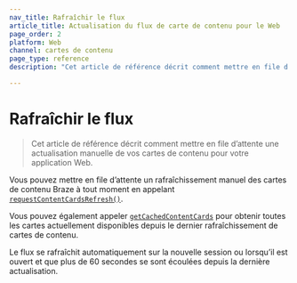 ```yaml
---
nav_title: Rafraîchir le flux
article_title: Actualisation du flux de carte de contenu pour le Web
page_order: 2
platform: Web
channel: cartes de contenu
page_type: reference
description: "Cet article de référence décrit comment mettre en file d’attente une actualisation manuelle de vos cartes de contenu pour votre application Web."

---
```


# Rafraîchir le flux

> Cet article de référence décrit comment mettre en file d’attente une actualisation manuelle de vos cartes de contenu pour votre application Web.

Vous pouvez mettre en file d’attente un rafraîchissement manuel des cartes de contenu Braze à tout moment en appelant [`requestContentCardsRefresh()`](https://js.appboycdn.com/web-sdk/latest/doc/modules/braze.html#requestcontentcardsrefresh). 

Vous pouvez également appeler [`getCachedContentCards`](https://js.appboycdn.com/web-sdk/latest/doc/modules/braze.html#getcachedcontentcards) pour obtenir toutes les cartes actuellement disponibles depuis le dernier rafraîchissement de cartes de contenu. 

Le flux se rafraîchit automatiquement sur la nouvelle session ou lorsqu’il est ouvert et que plus de 60 secondes se sont écoulées depuis la dernière actualisation.
